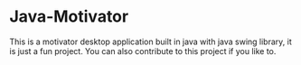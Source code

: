 # Java-Motivator
This is a motivator desktop application built in java with java swing library, it is just a fun project. You can also contribute to this project if you like to.

